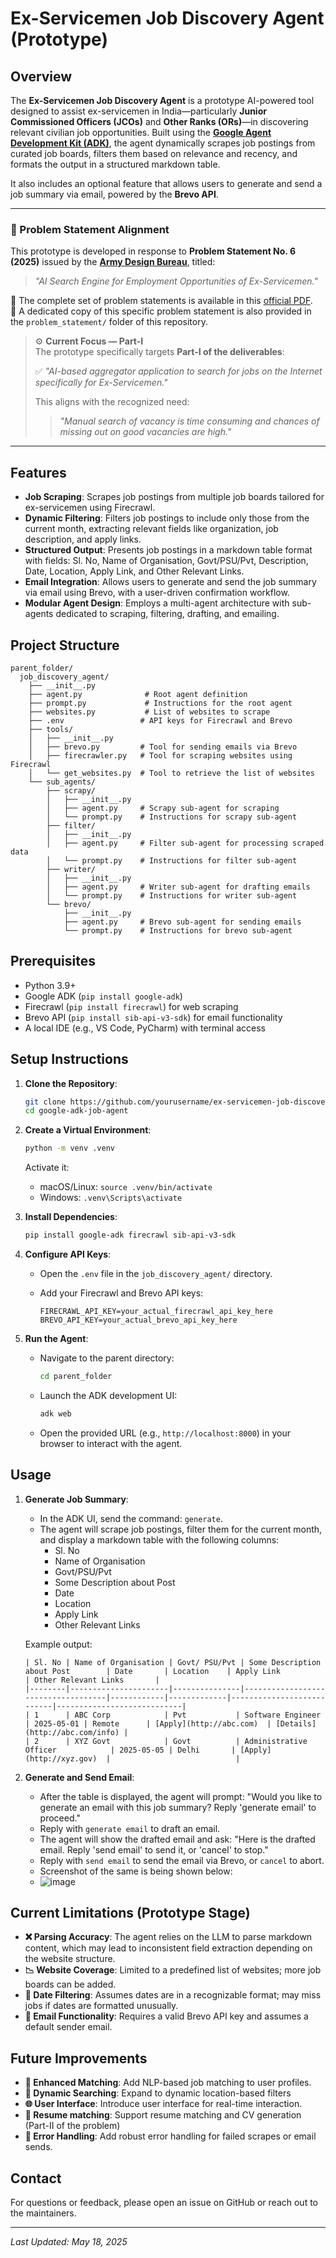 # Ex-Servicemen Job Discovery Agent (Prototype)

## Overview

The **Ex-Servicemen Job Discovery Agent** is a prototype AI-powered tool designed to assist ex-servicemen in India—particularly **Junior Commissioned Officers (JCOs)** and **Other Ranks (ORs)**—in discovering relevant civilian job opportunities. Built using the [**Google Agent Development Kit (ADK)**](https://google.github.io/adk-docs/), the agent dynamically scrapes job postings from curated job boards, filters them based on relevance and recency, and formats the output in a structured markdown table.

It also includes an optional feature that allows users to generate and send a job summary via email, powered by the **Brevo API**.

---

### 🎯 Problem Statement Alignment

This prototype is developed in response to **Problem Statement No. 6 (2025)** issued by the [**Army Design Bureau**](https://indianarmy.nic.in/content2/adb/introduction-adb), titled:

> *"AI Search Engine for Employment Opportunities of Ex-Servicemen."*

📄 The complete set of problem statements is available in this [official PDF](https://indianarmy.nic.in/writereaddata/images/ADB/cpds_120225.pdf).  
📂 A dedicated copy of this specific problem statement is also provided in the `problem_statement/` folder of this repository.

> ⚙️ **Current Focus — Part-I**  
> The prototype specifically targets **Part-I of the deliverables**:
> 
> ✅ *"AI-based aggregator application to search for jobs on the Internet specifically for Ex-Servicemen."*
>
> This aligns with the recognized need:
> > *"Manual search of vacancy is time consuming and chances of missing out on good vacancies are high."*
---
## Features

- **Job Scraping**: Scrapes job postings from multiple job boards tailored for ex-servicemen using Firecrawl.
- **Dynamic Filtering**: Filters job postings to include only those from the current month, extracting relevant fields like organization, job description, and apply links.
- **Structured Output**: Presents job postings in a markdown table format with fields: Sl. No, Name of Organisation, Govt/PSU/Pvt, Description, Date, Location, Apply Link, and Other Relevant Links.
- **Email Integration**: Allows users to generate and send the job summary via email using Brevo, with a user-driven confirmation workflow.
- **Modular Agent Design**: Employs a multi-agent architecture with sub-agents dedicated to scraping, filtering, drafting, and emailing.

## Project Structure

```
parent_folder/
  job_discovery_agent/
    ├── __init__.py
    ├── agent.py              # Root agent definition
    ├── prompt.py             # Instructions for the root agent
    ├── websites.py           # List of websites to scrape
    ├── .env                 # API keys for Firecrawl and Brevo
    ├── tools/
    │   ├── __init__.py
    │   ├── brevo.py         # Tool for sending emails via Brevo
    │   ├── firecrawler.py   # Tool for scraping websites using Firecrawl
    │   └── get_websites.py  # Tool to retrieve the list of websites
    └── sub_agents/
        ├── scrapy/
        │   ├── __init__.py
        │   ├── agent.py     # Scrapy sub-agent for scraping
        │   └── prompt.py    # Instructions for scrapy sub-agent
        ├── filter/
        │   ├── __init__.py
        │   ├── agent.py     # Filter sub-agent for processing scraped data
        │   └── prompt.py    # Instructions for filter sub-agent
        ├── writer/
        │   ├── __init__.py
        │   ├── agent.py     # Writer sub-agent for drafting emails
        │   └── prompt.py    # Instructions for writer sub-agent
        └── brevo/
            ├── __init__.py
            ├── agent.py     # Brevo sub-agent for sending emails
            └── prompt.py    # Instructions for brevo sub-agent
```

## Prerequisites

- Python 3.9+
- Google ADK (`pip install google-adk`)
- Firecrawl (`pip install firecrawl`) for web scraping
- Brevo API (`pip install sib-api-v3-sdk`) for email functionality
- A local IDE (e.g., VS Code, PyCharm) with terminal access

## Setup Instructions

1. **Clone the Repository**:

   ```bash
   git clone https://github.com/yourusername/ex-servicemen-job-discovery-agent.git
   cd google-adk-job-agent
   ```

2. **Create a Virtual Environment**:

   ```bash
   python -m venv .venv
   ```

   Activate it:

   - macOS/Linux: `source .venv/bin/activate`
   - Windows: `.venv\Scripts\activate`

3. **Install Dependencies**:

   ```bash
   pip install google-adk firecrawl sib-api-v3-sdk
   ```

4. **Configure API Keys**:

   - Open the `.env` file in the `job_discovery_agent/` directory.

   - Add your Firecrawl and Brevo API keys:

     ```
     FIRECRAWL_API_KEY=your_actual_firecrawl_api_key_here
     BREVO_API_KEY=your_actual_brevo_api_key_here
     ```

5. **Run the Agent**:

   - Navigate to the parent directory:

     ```bash
     cd parent_folder
     ```

   - Launch the ADK development UI:

     ```bash
     adk web
     ```

   - Open the provided URL (e.g., `http://localhost:8000`) in your browser to interact with the agent.

## Usage

1. **Generate Job Summary**:

   - In the ADK UI, send the command: `generate`.
   - The agent will scrape job postings, filter them for the current month, and display a markdown table with the following columns:
     - Sl. No
     - Name of Organisation
     - Govt/PSU/Pvt
     - Some Description about Post
     - Date
     - Location
     - Apply Link
     - Other Relevant Links

   Example output:

   ```
   | Sl. No | Name of Organisation | Govt/ PSU/Pvt | Some Description about Post        | Date       | Location    | Apply Link                | Other Relevant Links       |
   |--------|----------------------|---------------|------------------------------------|------------|-------------|---------------------------|----------------------------|
   | 1      | ABC Corp            | Pvt           | Software Engineer                 | 2025-05-01 | Remote      | [Apply](http://abc.com)  | [Details](http://abc.com/info) |
   | 2      | XYZ Govt            | Govt          | Administrative Officer            | 2025-05-05 | Delhi       | [Apply](http://xyz.gov)  |                            |
   ```

2. **Generate and Send Email**:

   - After the table is displayed, the agent will prompt: "Would you like to generate an email with this job summary? Reply 'generate email' to proceed."
   - Reply with `generate email` to draft an email.
   - The agent will show the drafted email and ask: "Here is the drafted email. Reply 'send email' to send it, or 'cancel' to stop."
   - Reply with `send email` to send the email via Brevo, or `cancel` to abort.
   - Screenshot of the same is being shown below:
   - ![image](https://github.com/user-attachments/assets/f9fc7b1a-073b-4801-b52e-8c6f14ce048a)


## Current Limitations (Prototype Stage)

- **❌ Parsing Accuracy**: The agent relies on the LLM to parse markdown content, which may lead to inconsistent field extraction depending on the website structure.
- **📉 Website Coverage**: Limited to a predefined list of websites; more job boards can be added.
- **📅 Date Filtering**: Assumes dates are in a recognizable format; may miss jobs if dates are formatted unusually.
- **📧 Email Functionality**: Requires a valid Brevo API key and assumes a default sender email.

## Future Improvements

- **🧠 Enhanced Matching**: Add NLP-based job matching to user profiles.
- **🔁 Dynamic Searching**: Expand to dynamic location-based filters
- **🌐 User Interface**: Introduce user interface for real-time interaction.
- **📄 Resume matching**: Support resume matching and CV generation (Part-II of the problem)
- **🚨 Error Handling**: Add robust error handling for failed scrapes or email sends.

## Contact

For questions or feedback, please open an issue on GitHub or reach out to the maintainers.

---

*Last Updated: May 18, 2025*
